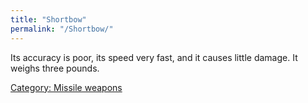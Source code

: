 ```yaml
---
title: "Shortbow"
permalink: "/Shortbow/"
---
```


Its accuracy is poor, its speed very fast, and it causes little damage.
It weighs three pounds.

[Category: Missile weapons](Category:_Missile_weapons "wikilink")